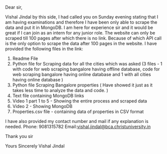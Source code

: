 Dear sir,

Vishal Jindal by this side, I had called you on Sunday evening stating that I am having examinations and therefore I have been only able to scrape the data and put it in MongoDB. I am here for experience sir and it would be great if I can join as an intern for any junior role. The website can only be scraped till 100 pages after which there is no link. Because of which API call is the only option to scrape the data after 100 pages in the website. I have provided the following files in the link:

1) Readme File
2) Python file for Scraping data for all the cities which was asked (3 files - 1 with code for web scraping bangalore having offline database, code for web scraping bangalore having online database and 1 with all cities having online database ) 
3) Python file Scraping Bangalore properties ( Have showed it just as it takes less time to analyze the data and code. )
4) Text file containing MongoDB links
5) Video 1 part 1 to 5 - Showing the entire process and scraped data 
6) Video 2 - Showing MongoDB
7) Properties.csv file - containing data of properties in CSV format

I have also provided my contact number and mail if any explanation is needed.
Phone: 9081315782
Email:vishal.jindal@bca.christuniversity.in


Thank you sir

Yours Sincerely
Vishal Jindal
